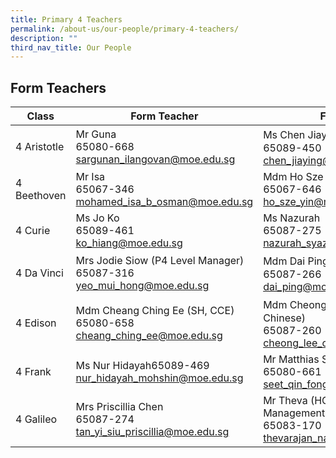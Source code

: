 ```yaml
---
title: Primary 4 Teachers
permalink: /about-us/our-people/primary-4-teachers/
description: ""
third_nav_title: Our People
---
```

Form Teachers
-------------

| Class | Form Teacher | Form Teacher |
|---|---|---|
| 4 Aristotle | Mr Guna<br>65080-668<br>[sargunan_ilangovan@moe.edu.sg](mailto:sargunan_ilangovan@moe.edu.sg)| Ms Chen Jiaying / 陈老师<br>65089-450<br>[chen_jiaying@moe.edu.sg](mailto:chen_jiaying@moe.edu.sg)|
| 4 Beethoven | Mr Isa<br>65067-346<br>[mohamed_isa_b_osman@moe.edu.sg](mailto:mohamed_isa_b_osman@moe.edu.sg)| Mdm Ho Sze Yin<br>65067-646<br>[ho_sze_yin@moe.edu.sg](mailto:ho_sze_yin@moe.edu.sg)|
| 4 Curie | Ms Jo Ko<br>65089-461<br>[ko_hiang@moe.edu.sg](mailto:ko_hiang@moe.edu.sg)| Ms Nazurah<br>65087-275<br>[nazurah_syazana_nordin@moe.edu.sg](mailto:nazurah_syazana_nordin@moe.edu.sg)|
| 4 Da Vinci | Mrs Jodie Siow (P4 Level Manager)<br>65087-316<br>[yeo_mui_hong@moe.edu.sg](mailto:yeo_mui_hong@moe.edu.sg)| Mdm Dai Ping / 代老师 (ST, Chinese)<br>65087-266<br>[dai_ping@moe.edu.sg](mailto:dai_ping@moe.edu.sg)|
| 4 Edison | Mdm Cheang Ching Ee (SH, CCE)<br>65080-658<br>[cheang_ching_ee@moe.edu.sg](mailto:cheang_ching_ee@moe.edu.sg)| Mdm Cheong Lee Chin / 张老师 (ST, Chinese)<br>65087-260<br>[cheong_lee_chin@moe.edu.sg](mailto:cheong_lee_chin@moe.edu.sg)|
| 4 Frank | Ms Nur Hidayah65089-469<br>[nur_hidayah_mohshin@moe.edu.sg](mailto:nur_hidayah_mohshin@moe.edu.sg)| Mr Matthias Seet<br>65080-661<br>[seet_qin_fong@moe.edu.sg](mailto:seet_qin_fong@moe.edu.sg)|
| 4 Galileo | Mrs Priscillia Chen<br>65087-274<br>[tan_yi_siu_priscillia@moe.edu.sg](mailto:tan_yi_siu_priscillia@moe.edu.sg)| Mr Theva (HOD, Student Management)<br>65083-170<br>[thevarajan_nagarajan@moe.edu.sg](mailto:thevarajan_nagarajan@moe.edu.sg)|